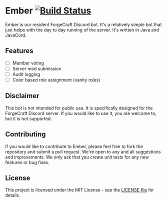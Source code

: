 # Ember [![Build Status](https://github.com/forgecraft/Ember/actions/workflows/build_status.yml/badge.svg)](https://github.com/forgecraft/Ember/actions/workflows/build_status.yml)

Ember is our resident ForgeCraft Discord bot. It's a relatively simple bot that just helps with the day to day running of the server. It's written in Java and JavaCord.

## Features

- [ ] Member voting
- [ ] Server mod submission
- [ ] Audit logging
- [ ] Color based role assignment (vanity roles)

## Disclaimer

This bot is not intended for public use. It is specifically designed for the ForgeCraft Discord server. If you would like to use it, you are welcome to, but it is not supported.

## Contributing

If you would like to contribute to Ember, please feel free to fork the repository and submit a pull request. We're open to any and all suggestions and improvements. We only ask that you create unit tests for any new features or bug fixes.

## License

This project is licensed under the MIT License - see the [LICENSE file](LICENSE.md) for details.
